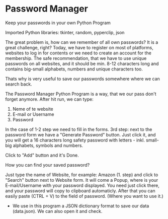 # Password Manager
Keep your passwords in your own Python Program

Imported Python libraries: tkinter, random, pyperclip, json  

The great problem is, how can we remember of all own passwords? It is a great challenge, right? Today, we have to register on most of platforms, websites to log in for contents or we need to create an account for the membership. The safe recommendation, that we have to use unique passwords on all websites, and it should be min. 8-12 characters long and contains big-small alphabets, numbers and unique characters too.

Thats why is very useful to save our passwords somewhere where we can search back.

The Password Manager Python Program is a way, that we our pass don't forget anymore. After hit run, we can type:

1. Neme of te website
2. E-mail or Username
3. Password

In the case of 1-2 step we need to fill in the forms. 3rd step: next to the password form we have a "Generate Password" button. Just click it, and you will get a 16 characters long safety password with letters - inkl. small-big alphabets, symbols and numbers.

Click to "Add" button and it's Done.

How you can find your saved password?

Just type the name of Website, for example: Amazon (1. step) and click to "Search" button next to Website form. It will come a Popup, where is your E-mail/Username with your password displayed. You need just click there, and your password will copy to clipboard automaticly. After that you can easily paste (CTRL + V) to the field of password. (Where you want to use it.)

* We use in this program a JSON dictionary format to save our data (data.json). We can also open it and check.
